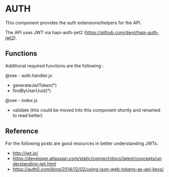AUTH
==========

This component provides the auth extensions/helpers for the API. 

The API uses JWT via hapi-auth-jwt2 (https://github.com/dwyl/hapi-auth-jwt2). 

## Functions

Additional required functions are the following : 

@see - auth.handler.js

 - generateJwtToken(*) 
 - findByUserUuid(*)

@see - index.js 

 - validate (this could be moved into this component shortly and renamed to read better)


## Reference 


For the following posts are good resources in better understanding JWTs.

 - http://jwt.io/
 - https://developer.atlassian.com/static/connect/docs/latest/concepts/understanding-jwt.html
 - https://auth0.com/blog/2014/12/02/using-json-web-tokens-as-api-keys/